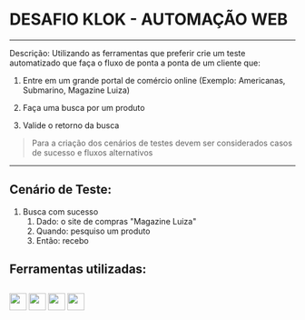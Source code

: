 # DESAFIO KLOK - AUTOMAÇÃO WEB
------------------
Descrição:  Utilizando as ferramentas que preferir crie um teste automatizado que faça o fluxo de ponta a ponta de um
cliente que:

1. Entre em um grande portal de comércio online (Exemplo: Americanas, Submarino, Magazine Luiza)

2. Faça uma busca por um produto
3. Valide o retorno da busca

> Para a criação dos cenários de testes devem ser considerados casos de sucesso e fluxos alternativos
---

## Cenário de Teste:

1. Busca com sucesso
   1. Dado: o site de compras "Magazine Luiza"
   2. Quando: pesquiso um produto 
   3. Então: recebo 

## Ferramentas utilizadas: 


  ##
<div style="display: inline_block">
  <img align="center" height="30" widith="40" src="https://img.shields.io/badge/-cypress-%23E5E5E5?style=for-the-badge&logo=cypress&logoColor=058a5e" />
    <img align="center" height="30" widith="40" src="https://img.shields.io/badge/node.js-6DA55F?style=for-the-badge&logo=node.js&logoColor=white" />
    <img align="center" height="30" widith="40" src="https://img.shields.io/badge/NPM-%23000000.svg?style=for-the-badge&logo=npm&logoColor=white" />
  <img align="center" height="30" widith="40" src="https://img.shields.io/badge/javascript-%23323330.svg?style=for-the-badge&logo=javascript&logoColor=%23F7DF1E" />
</div>